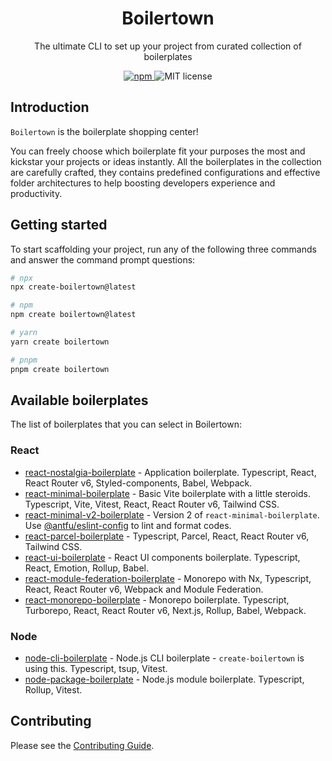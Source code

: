 <h1 align="center">Boilertown</h1>

<p align="center">
  The ultimate CLI to set up your project from curated collection of boilerplates
</p>

<div align="center">
  <a href="https://www.npmjs.com/package/create-boilertown">
    <img alt="npm" src="https://img.shields.io/npm/v/create-boilertown?style=flat-square">
  </a>
  <img src="https://img.shields.io/github/license/boilertown/react-nostalgia-boilerplate?style=flat-square" alt="MIT license" >
</div>

## Introduction

`Boilertown` is the boilerplate shopping center!

You can freely choose which boilerplate fit your purposes the most and kickstar your projects or ideas instantly. All the boilerplates in the collection are carefully crafted, they contains predefined configurations and effective folder architectures to help boosting developers experience and productivity.

## Getting started

To start scaffolding your project, run any of the following three commands and answer the command prompt questions:

```bash
# npx
npx create-boilertown@latest

# npm
npm create boilertown@latest

# yarn
yarn create boilertown

# pnpm
pnpm create boilertown
```

## Available boilerplates

The list of boilerplates that you can select in Boilertown:

### React

- [react-nostalgia-boilerplate](https://github.com/boilertown/react-nostalgia-boilerplate) - Application boilerplate. Typescript, React, React Router v6, Styled-components, Babel, Webpack.
- [react-minimal-boilerplate](https://github.com/boilertown/react-minimal-boilerplate) - Basic Vite boilerplate with a little steroids. Typescript, Vite, Vitest, React, React Router v6, Tailwind CSS.
- [react-minimal-v2-boilerplate](https://github.com/boilertown/react-minimal-v2-boilerplate) - Version 2 of `react-minimal-boilerplate`. Use [@antfu/eslint-config](https://github.com/antfu/eslint-config) to lint and format codes.
- [react-parcel-boilerplate](https://github.com/boilertown/react-parcel-boilerplate) - Typescript, Parcel, React, React Router v6, Tailwind CSS.
- [react-ui-boilerplate](https://github.com/boilertown/react-ui-boilerplate) - React UI components boilerplate. Typescript, React, Emotion, Rollup, Babel.
- [react-module-federation-boilerplate](https://github.com/boilertown/react-module-federation-boilerplate) - Monorepo with Nx, Typescript, React, React Router v6, Webpack and Module Federation.
- [react-monorepo-boilerplate](https://github.com/boilertown/react-monorepo-boilerplate) - Monorepo boilerplate. Typescript, Turborepo, React, React Router v6, Next.js, Rollup, Babel, Webpack.

### Node

- [node-cli-boilerplate](https://github.com/boilertown/node-cli-boilerplate) - Node.js CLI boilerplate - `create-boilertown` is using this. Typescript, tsup, Vitest.
- [node-package-boilerplate](https://github.com/boilertown/node-package-boilerplate) - Node.js module boilerplate. Typescript, Rollup, Vitest.

## Contributing

Please see the [Contributing Guide](/CONTRIBUTING.md).
